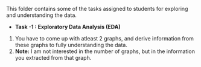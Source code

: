 This folder contains some of the tasks assigned to students for exploring and understanding the data.

- **Task -1 : Exploratory Data Analysis (EDA)** 
1. You have to come up with atleast 2 graphs, and derive information from these graphs to fully understanding the data.
2. **Note:** I am not interested in the number of graphs, but in the information you extracted from that graph.
